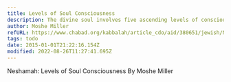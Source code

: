 ```yaml
---
title: Levels of Soul Consciousness
description: The divine soul involves five ascending levels of consciousness
author: Moshe Miller
refURL: https://www.chabad.org/kabbalah/article_cdo/aid/380651/jewish/Neshamah-Levels-of-Soul-Consciousness.htm
tags: todo
date: 2015-01-01T21:22:16.154Z
modified: 2022-08-26T11:27:41.695Z
---
```


Neshamah: Levels of Soul Consciousness
By Moshe Miller
